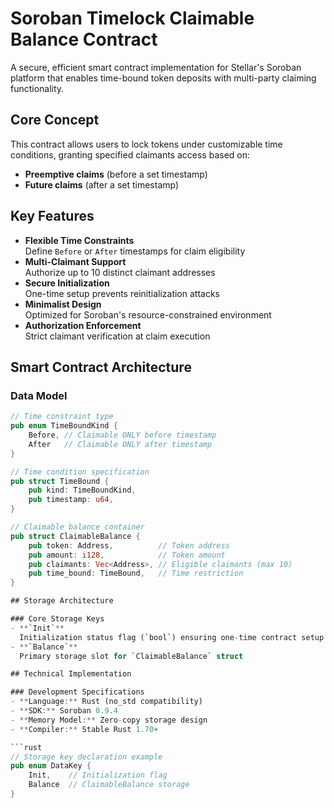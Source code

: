 # Soroban Timelock Claimable Balance Contract

A secure, efficient smart contract implementation for Stellar's Soroban platform that enables time-bound token deposits with multi-party claiming functionality.

## Core Concept
This contract allows users to lock tokens under customizable time conditions, granting specified claimants access based on:
- **Preemptive claims** (before a set timestamp)
- **Future claims** (after a set timestamp)

## Key Features
- **Flexible Time Constraints**  
  Define `Before` or `After` timestamps for claim eligibility
- **Multi-Claimant Support**  
  Authorize up to 10 distinct claimant addresses
- **Secure Initialization**  
  One-time setup prevents reinitialization attacks
- **Minimalist Design**  
  Optimized for Soroban's resource-constrained environment
- **Authorization Enforcement**  
  Strict claimant verification at claim execution

## Smart Contract Architecture

### Data Model
```rust
// Time constraint type
pub enum TimeBoundKind {
    Before, // Claimable ONLY before timestamp
    After   // Claimable ONLY after timestamp
}

// Time condition specification
pub struct TimeBound {
    pub kind: TimeBoundKind,
    pub timestamp: u64,
}

// Claimable balance container
pub struct ClaimableBalance {
    pub token: Address,          // Token address
    pub amount: i128,            // Token amount
    pub claimants: Vec<Address>, // Eligible claimants (max 10)
    pub time_bound: TimeBound,   // Time restriction
}

## Storage Architecture

### Core Storage Keys
- **`Init`**  
  Initialization status flag (`bool`) ensuring one-time contract setup
- **`Balance`**  
  Primary storage slot for `ClaimableBalance` struct

## Technical Implementation

### Development Specifications
- **Language:** Rust (no_std compatibility)
- **SDK:** Soroban 0.9.4
- **Memory Model:** Zero-copy storage design
- **Compiler:** Stable Rust 1.70+

```rust
// Storage key declaration example
pub enum DataKey {
    Init,    // Initialization flag
    Balance  // ClaimableBalance storage
}

